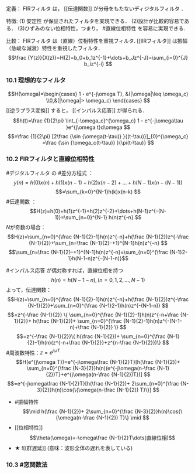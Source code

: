 定義： FIRフィルタ は， [[伝達関数]] が分母をもたないディジタルフィルタ ．

特徴:
(1) 安定性 が保証されたフィルタを実現できる．
(2)設計が比較的容易である．
(3)ひずみのない位相特性，つまり， #直線位相特性 を容易に実現できる.

比較：
FIRフィルタ は（直線）位相特性を重視フィルタ.
[[IIRフィルタ]] は振幅（急峻な減衰）特性を重視したフィルタ．
$$\frac {Y(z)}{X(z)}=H(Z)=b_0+b_1z^{-1}+\dots+b_Jz^{-J}=\sum_{i=0}^{J} b_iz^{-i}
$$

### 10.1 理想的なフィルタ
$$H(\omega)=\begin{cases}
1・e^{-j\omega T}, &(|\omega|\leq \omega_c)
\\0,&(|\omega|> \omega_c)
\end{cases}
$$
[[逆ラプラス変換]] すると， [[インパルス応答]] が得られる．
$$h(t)=\frac {1}{2\pi} \int_{-\omega_c}^{\omega_c} 1・e^{-j\omega\tau }e^{j\omega t}d\omega
$$
$$=\frac {1}{2\pi} [2\frac {\sin {\omega(t-\tau)} }{(t-\tau)}]_{0}^{\omega_c} =\frac {\sin {\omega_c(t-\tau)} }{\pi(t-\tau)}
$$

### 10.2 FIRフィルタと直線位相特性
#デジタルフィルタ の #差分方程式 ：
$$y(n)=h(0)x(n)+h(1)x(n-1)+h(2)x(n-2)+\dots+h(N-1)x(n-(N-1))
$$
$$=\sum_{k=0}^{N-1}h(k)x(n-k)
$$
#伝達関数 ：
$$H(z)=h(0)+h(1)z^{-1}+h(2)z^{-2}+\dots+h(N-1)z^{-(N-1)}=\sum_{n=0}^{N-1} h(n)z^{-n}
$$
$N$が奇数の場合：
$$H(z)=\sum_{n=0}^{\frac {N-1}{2}-1}h(n)z^{-n}+h(\frac {N-1}{2})z^{-\frac {N-1}{2}}+\sum_{n=\frac {N-1}{2}-+1}^{N-1}h(n)z^{-n}
$$
$$\sum_{n=\frac {N-1}{2}-+1}^{N-1}h(n)z^{-n}=\sum_{n=0}^{\frac {N-1}2-1}h(N-1-n)z^{-(N-1-n)}$$

#インパルス応答 が偶対称すれば，直線位相を持つ
$$h(n)=h(N-1-n), (n=0,1,2,\dots,N-1)
$$
よって，伝達関数：
$$H(z)=\sum_{n=0}^{\frac {N-1}{2}-1}h(n)z^{-n}+h(\frac {N-1}{2})z^{-\frac {N-1}{2}}+\sum_{n=0}^{\frac {N-1}2-1}h(n)z^{-(N-1-n)}
$$
$$=z^{-\frac {N-1}{2}}
\{
\sum_{n=0}^{\frac {N-1}{2}-1}h(n)z^{-n+\frac {N-1}{2}}+
h(\frac {N-1}{2})+
\sum_{n=0}^{\frac {N-1}{2}-1}h(n)z^{-(N-1-n)+\frac {N-1}{2}}
\}
$$
$$=z^{-\frac {N-1}{2}}\{
h(\frac {N-1}{2})+
\sum_{n=0}^{\frac {N-1}{2}-1}h(n)(z^{-n+\frac {N-1}{2}}+z^{n-\frac {N-1}{2}})\}
$$
#周波数特性：$z=e^{j\omega T}$
$$H(e^{j\omega T})=e^{-j\omega\frac {N-1}{2}T}[h(\frac {N-1}{2})+
\sum_{n=0}^{\frac {N-3}{2}}h(n)(e^{-j\omega(n-\frac {N-1}{2})T}+e^{j\omega(n-\frac {N-1}{2})T})]
$$
$$=e^{-j\omega\frac {N-1}{2}T}[h(\frac {N-1}{2})+
2\sum_{n=0}^{\frac {N-3}{2}}h(n)\cos{\{\omega(n-\frac {N-1}{2}) T}\}]
$$
  - #振幅特性
$$\mid
h(\frac {N-1}{2})+
2\sum_{n=0}^{\frac {N-3}{2}}h(n)\cos{\{\omega(n-\frac {N-1}{2}) T}\}
\mid
$$
  - [[位相特性]]
$$\theta(\omega)=-\omega\frac {N-1}{2}T\dots(直線位相)$$
  - ★ ![[群遅延]]
(意味：波形全体の遅れを表している)
### 10.3 #窓関数法
